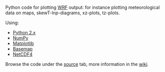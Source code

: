 Python code for plotting [WRF](http://www.wrf-model.org/index.php) output: for instance plotting meteorological data on maps, skewT-lnp-diagrams, xz-plots, tz-plots.

Using:
  * [Python 2.x](http://www.python.org/)
  * [NumPy](http://numpy.scipy.org/)
  * [Matplotlib](http://matplotlib.github.com)
  * [Basemap](http://matplotlib.github.com/basemap/)
  * [NetCDF4](http://code.google.com/p/netcdf4-python/)

Browse the code under the [source](http://code.google.com/p/pywrfplot/source/browse/#svn%2Ftrunk) tab, more information in the [wiki](http://code.google.com/p/pywrfplot/wiki/HowToUse).